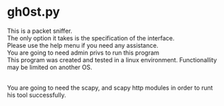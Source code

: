 # gh0st.py 
This is a packet sniffer.
<br> The only option it takes is the specification of the interface. 
<br> Please use the help menu if you need any assistance. 
<br> You are going to need admin privs to run this program
<br> This program was created and tested in a linux environment. Functionallity may be limited on another OS. 
<br>


<br>  You are going to need the scapy, and scapy http modules in order to runt his tool successfully. 
